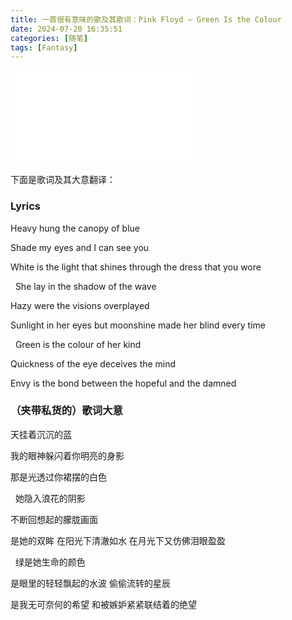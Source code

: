 ```yaml
---
title: 一首很有意味的歌及其歌词：Pink Floyd – Green Is the Colour
date: 2024-07-20 16:35:51
categories: [随笔]
tags: [Fantasy]
---
```


<iframe src="//player.bilibili.com/player.html?isOutside=true&aid=494252054&bvid=BV1oN411L7Yk&cid=1356370520&p=1" scrolling="no" border="0" frameborder="no" framespacing="0" allowfullscreen="true"></iframe>

下面是歌词及其大意翻译：

<!--more-->

### Lyrics

Heavy hung the canopy of blue

Shade my eyes and I can see you

White is the light that shines through the dress that you wore

&nbsp;
She lay in the shadow of the wave

Hazy were the visions overplayed

Sunlight in her eyes but moonshine made her blind every time

&nbsp;
Green is the colour of her kind

Quickness of the eye deceives the mind

Envy is the bond between the hopeful and the damned

### （夹带私货的）歌词大意

天挂着沉沉的蓝

我的眼神躲闪着你明亮的身影

那是光透过你裙摆的白色

&nbsp;
她隐入浪花的阴影

不断回想起的朦胧画面

是她的双眸 在阳光下清澈如水 在月光下又仿佛泪眼盈盈

&nbsp;
绿是她生命的颜色

是眼里的轻轻飘起的水波 偷偷流转的星辰

是我无可奈何的希望 和被嫉妒紧紧联结着的绝望
